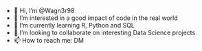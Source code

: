- 👋 Hi, I’m @Wagn3r98
- 👀 I’m interested in a good impact of code in the real world
- 🌱 I’m currently learning R, Python and SQL
- 💞️ I’m looking to collaborate on interesting Data Science projects
- 📫 How to reach me: DM

<!---
Wagn3r98/Wagn3r98 is a ✨ special ✨ repository because its `README.md` (this file) appears on your GitHub profile.
You can click the Preview link to take a look at your changes.
--->
